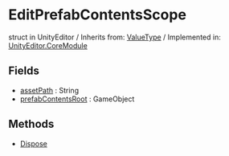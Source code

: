 # EditPrefabContentsScope
struct in UnityEditor
 / Inherits from: <a href="https://docs.unity3d.com/6000.0/Documentation/ScriptReference/ValueType.html" target="_blank">ValueType</a> / Implemented in: <a href="https://docs.unity3d.com/6000.0/Documentation/ScriptReference/UnityEditor.CoreModule.html" target="_blank">UnityEditor.CoreModule</a>
## Fields
- <a href="https://docs.unity3d.com/6000.0/Documentation/ScriptReference/EditPrefabContentsScope-assetPath.html" target="_blank">assetPath</a> : String
- <a href="https://docs.unity3d.com/6000.0/Documentation/ScriptReference/EditPrefabContentsScope-prefabContentsRoot.html" target="_blank">prefabContentsRoot</a> : GameObject
## Methods
- <a href="https://docs.unity3d.com/6000.0/Documentation/ScriptReference/EditPrefabContentsScope.Dispose.html" target="_blank">Dispose</a>
